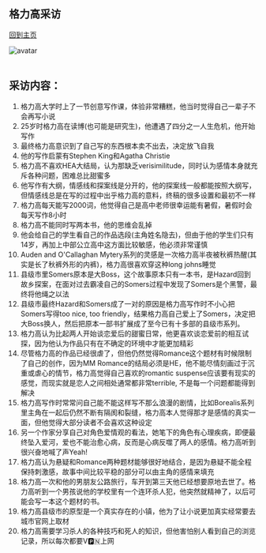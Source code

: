 ## 格力高采访
[回到主页](https://boheme130.github.io/Fiction.git.io/)

![avatar](https://www.picuki.com/hosted-by-instagram/url=https%3A%7C%7C%7C%7Cinstagram.fiev22-2.fna.fbcdn.net%7C%7Cv%7C%7Ct51.2885-15%7C%7Ce35%7C%7C83090925_222479188911952_2870593249194225406_n.jpg%3F_nc_ht%3Dinstagram.fiev22-2.fna.fbcdn.net%26_nc_cat%3D104%26_nc_ohc%3Ddxr5xFQNqBAAX_XypZf%26edm%3DAABBvjUBAAAA%26ccb%3D7-4%26oh%3Dd3123f330c88eeba210083e77aa0121a%26oe%3D61422A7D%26_nc_sid%3D83d603)
<br>
<br>

## 采访内容：

1. 格力高大学时上了一节创意写作课，体验非常糟糕，他当时觉得自己一辈子不会再写小说
2. 25岁时格力高在读博(也可能是研究生)，他遭遇了四分之一人生危机，他开始写作
3. 最终格力高意识到了自己写的东西根本卖不出去，决定放飞自我
4. 他的写作启蒙有Stephen King和Agatha Christie
5. 格力高不喜欢HEA大结局，认为那缺乏verisimilitude，同时认为感情本身就充斥各种问题，困难总比甜蜜多
6. 他写作有大纲，情感线和探案线是分开的，他的探案线一般都能按照大纲写，但情感线总是在写的过程中出乎格力高的意料，终稿的很多设置和最初不一样
7. 格力高每天能写2000词，他觉得自己是高中老师很幸运能有暑假，暑假时会每天写作8小时
8. 格力高不能同时写两本书，他的思维会乱掉
9. 他会给自己的学生看自己的作品选段(主角姓名隐去)，但由于他的学生们只有14岁，再加上中部公立高中这方面比较敏感，他必须非常谨慎
10. Auden and O'Callaghan Mytery系列的灵感是一次格力高半夜被秋裤热醒(其实是长了秋裤外形的内裤)，格力高很喜欢穿这种long johns睡觉
11. 县级市里Somers原本是大Boss，这个故事原本只有一本书，是Hazard回到故乡探案，在面对过去霸凌自己的Somers过程中发现了Somers是个黑警，最终将他绳之以法
12. 县级市最终Hazard和Somers成了一对的原因是格力高写作时不小心把Somers写得too nice, too friendly，结果格力高自己爱上了Somers，决定把大Boss换人，然后把原本一部书扩展成了至今已有十多部的县级市系列。
13. 格力高认为比起两人开始谈恋爱后的甜蜜日常，他更喜欢谈恋爱前的相互试探，因为他认为作品只有在不确定的环境中才能更加精彩
14. 尽管格力高的作品已经很虐了，但他仍然觉得Romance这个题材有时候限制了自己的创作，因为MM Romance的结局必须是HE，他不能尽情刻画过于沉重或虐心的情节，格力高觉得自己喜欢的romantic suspense应该要有现实的感觉，而现实就是恋人之间相处通常都非常terrible, 不是每一个问题都能得到解决
15. 格力高写作时常常问自己能不能这样写不那么浪漫的剧情，比如Borealis系列里主角在一起后仍然不断有隔阂和裂缝，格力高本人觉得那才是感情的真实一面，但他觉得大部分读者不会喜欢这种设定
16. 另一个作家分享自己对角色爱情观的看法，她笔下的角色有心理疾病，即便最终坠入爱河，爱也不能治愈心病，反而是心病反噬了两人的感情。格力高听到很兴奋地喊了声Yeah!
17. 格力高认为悬疑和Romance两种题材能够很好地结合，是因为悬疑不能全程保持刺激感，故事中间比较平稳的部分可以由主角的感情来填充
18. 格力高一次和他的男朋友公路旅行，车开到第三天他已经想要原地去世了。格力高听到一个男孩说他的学校里有一个连环杀人犯，他突然就精神了，以后可能会写一本这个题材的书。
19. 格力高县级市的原型是一个真实存在的小镇，他为了让小说更加真实经常要去城市官网上取材
20. 格力高需要学习杀人的各种技巧和死人的知识，但他害怕别人看到自己的浏览记录，所以每次都要V🅿️🇳上网

